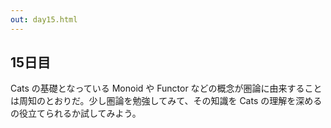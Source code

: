 ```yaml
---
out: day15.html
---
```


15日目
------

Cats の基礎となっている Monoid や Functor などの概念が圏論に由来することは周知のとおりだ。少し圏論を勉強してみて、その知識を Cats の理解を深めるの役立てられるか試してみよう。
